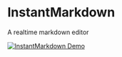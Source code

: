 # InstantMarkdown
A realtime markdown editor 

[![InstantMarkdown Demo](https://passimage.in/i/aa53d693b8acdd71ee6b.png)](https://passimage.in/i/aa53d693b8acdd71ee6b.png)
